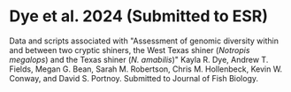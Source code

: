# Dye et al. 2024 (Submitted to ESR)
Data and scripts associated with "Assessment of genomic diversity within and between two cryptic shiners, the West Texas shiner (*Notropis megalops*) and the Texas shiner (*N. amabilis*)" Kayla R. Dye, Andrew T. Fields, Megan G. Bean, Sarah M. Robertson, Chris M. Hollenbeck, Kevin W. Conway, and David S. Portnoy. Submitted to Journal of Fish Biology.
